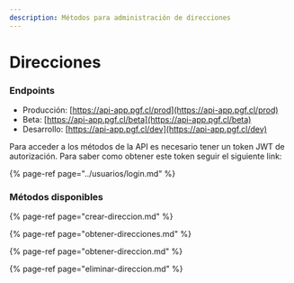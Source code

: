 ```yaml
---
description: Métodos para administración de direcciones
---
```


# Direcciones

### Endpoints

* Producción:  [https://api-app.pgf.cl/prod](https://api-app.pgf.cl/prod)
* Beta: [https://api-app.pgf.cl/beta](https://api-app.pgf.cl/beta)
* Desarrollo: [https://api-app.pgf.cl/dev](https://api-app.pgf.cl/dev)

Para acceder a los métodos de la API es necesario tener un token JWT de autorización. Para saber como obtener este token seguir el siguiente link:

{% page-ref page="../usuarios/login.md" %}

### Métodos disponibles

{% page-ref page="crear-direccion.md" %}

{% page-ref page="obtener-direcciones.md" %}

{% page-ref page="obtener-direccion.md" %}

{% page-ref page="eliminar-direccion.md" %}

